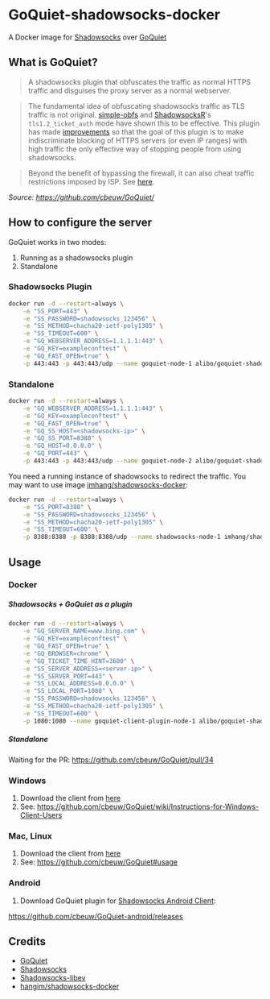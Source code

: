 # GoQuiet-shadowsocks-docker
A Docker image for [Shadowsocks](https://github.com/shadowsocks) over [GoQuiet](https://github.com/cbeuw/GoQuiet/)


## What is GoQuiet?

>A shadowsocks plugin that obfuscates the traffic as normal HTTPS traffic and disguises the proxy server as a normal webserver.

>The fundamental idea of obfuscating shadowsocks traffic as TLS traffic is not original. [simple-obfs](https://github.com/shadowsocks/simple-obfs) and [ShadowsocksR](https://github.com/shadowsocksrr/shadowsocksr)'s `tls1.2_ticket_auth` mode have shown this to be effective. This plugin has made [improvements](https://github.com/cbeuw/GoQuiet/wiki/Advantages-over-similar-obfuscators) so that the goal of this plugin is to make indiscriminate blocking of HTTPS servers (or even IP ranges) with high traffic the only effective way of stopping people from using shadowsocks.

>Beyond the benefit of bypassing the firewall, it can also cheat traffic restrictions imposed by ISP. See [here](https://github.com/cbeuw/GoQuiet/wiki/A-potential-gateway-to-free-internet-after-Net-Neutrality-Repeal).

*Source: https://github.com/cbeuw/GoQuiet/*

## How to configure the server

GoQuiet works in two modes:

1. Running as a shadowsocks plugin
2. Standalone

### Shadowsocks Plugin

```bash
docker run -d --restart=always \
    -e "SS_PORT=443" \
    -e "SS_PASSWORD=shadowsocks_123456" \
    -e "SS_METHOD=chacha20-ietf-poly1305" \
    -e "SS_TIMEOUT=600" \
    -e "GQ_WEBSERVER_ADDRESS=1.1.1.1:443" \
    -e "GQ_KEY=exampleconftest" \
    -e "GQ_FAST_OPEN=true" \
    -p 443:443 -p 443:443/udp --name goquiet-node-1 alibo/goquiet-shadowsocks-docker:server-plugin
```


### Standalone

```bash
docker run -d --restart=always \
    -e "GQ_WEBSERVER_ADDRESS=1.1.1.1:443" \
    -e "GQ_KEY=exampleconftest" \
    -e "GQ_FAST_OPEN=true" \
    -e "GQ_SS_HOST=<shadowsocks-ip>" \
    -e "GQ_SS_PORT=8388" \
    -e "GQ_HOST=0.0.0.0" \
    -e "GQ_PORT=443" \
    -p 443:443 -p 443:443/udp --name goquiet-node-2 alibo/goquiet-shadowsocks-docker:server-standalone
```

You need a running instance of shadowsocks to redirect the traffic. You may want to use image [imhang/shadowsocks-docker](https://github.com/hangim/shadowsocks-docker):

```bash
docker run -d --restart=always \
    -e "SS_PORT=8388" \
    -e "SS_PASSWORD=shadowsocks_123456" \
    -e "SS_METHOD=chacha20-ietf-poly1305" \
    -e "SS_TIMEOUT=600" \
    -p 8388:8388 -p 8388:8388/udp --name shadowsocks-node-1 imhang/shadowsocks-docker
```

## Usage

### Docker

##### Shadowsocks + GoQuiet as a plugin

```bash
docker run -d --restart=always \
    -e "GQ_SERVER_NAME=www.bing.com" \
    -e "GQ_KEY=exampleconftest" \
    -e "GQ_FAST_OPEN=true" \
    -e "GQ_BROWSER=chrome" \
    -e "GQ_TICKET_TIME_HINT=3600" \
    -e "SS_SERVER_ADDRESS=<server-ip>" \
    -e "SS_SERVER_PORT=443" \
    -e "SS_LOCAL_ADDRESS=0.0.0.0" \
    -e "SS_LOCAL_PORT=1080" \
    -e "SS_PASSWORD=shadowsocks_123456" \
    -e "SS_METHOD=chacha20-ietf-poly1305" \
    -e "SS_TIMEOUT=600" \
    -p 1080:1080 --name goquiet-client-plugin-node-1 alibo/goquiet-shadowsocks-docker:client-plugin
```

##### Standalone

Waiting for the PR: https://github.com/cbeuw/GoQuiet/pull/34



### Windows

1. Download the client from [here](https://github.com/cbeuw/GoQuiet/releases)
2. See: https://github.com/cbeuw/GoQuiet/wiki/Instructions-for-Windows-Client-Users


### Mac, Linux

1. Download the client from [here](https://github.com/cbeuw/GoQuiet/releases)
2. See: https://github.com/cbeuw/GoQuiet#usage


### Android

1. Download GoQuiet plugin for [Shadowsocks Android Client](https://play.google.com/store/apps/details?id=com.github.shadowsocks):

https://github.com/cbeuw/GoQuiet-android/releases


## Credits

- [GoQuiet](https://github.com/cbeuw/GoQuiet/)
- [Shadowsocks](https://github.com/shadowsocks)
- [Shadowsocks-libev](https://github.com/shadowsocks/shadowsocks-libev)
- [hangim/shadowsocks-docker](https://github.com/hangim/shadowsocks-docker)

